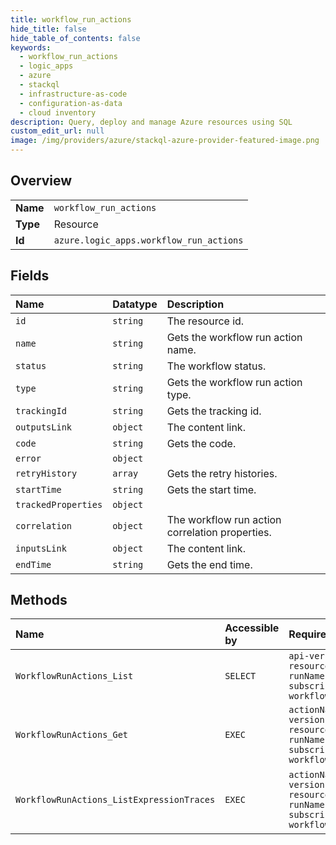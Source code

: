 ```yaml
---
title: workflow_run_actions
hide_title: false
hide_table_of_contents: false
keywords:
  - workflow_run_actions
  - logic_apps
  - azure    
  - stackql
  - infrastructure-as-code
  - configuration-as-data
  - cloud inventory
description: Query, deploy and manage Azure resources using SQL
custom_edit_url: null
image: /img/providers/azure/stackql-azure-provider-featured-image.png
---
```

  
    

## Overview
<table><tbody>
<tr><td><b>Name</b></td><td><code>workflow_run_actions</code></td></tr>
<tr><td><b>Type</b></td><td>Resource</td></tr>
<tr><td><b>Id</b></td><td><code>azure.logic_apps.workflow_run_actions</code></td></tr>
</tbody></table>

## Fields
| Name | Datatype | Description |
|:-----|:---------|:------------|
| `id` | `string` | The resource id. |
| `name` | `string` | Gets the workflow run action name. |
| `status` | `string` | The workflow status. |
| `type` | `string` | Gets the workflow run action type. |
| `trackingId` | `string` | Gets the tracking id. |
| `outputsLink` | `object` | The content link. |
| `code` | `string` | Gets the code. |
| `error` | `object` |  |
| `retryHistory` | `array` | Gets the retry histories. |
| `startTime` | `string` | Gets the start time. |
| `trackedProperties` | `object` |  |
| `correlation` | `object` | The workflow run action correlation properties. |
| `inputsLink` | `object` | The content link. |
| `endTime` | `string` | Gets the end time. |
## Methods
| Name | Accessible by | Required Params | Description |
|:-----|:--------------|:----------------|:------------|
| `WorkflowRunActions_List` | `SELECT` | `api-version, resourceGroupName, runName, subscriptionId, workflowName` | Gets a list of workflow run actions. |
| `WorkflowRunActions_Get` | `EXEC` | `actionName, api-version, resourceGroupName, runName, subscriptionId, workflowName` | Gets a workflow run action. |
| `WorkflowRunActions_ListExpressionTraces` | `EXEC` | `actionName, api-version, resourceGroupName, runName, subscriptionId, workflowName` | Lists a workflow run expression trace. |
